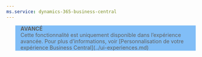 ```yaml
---
ms.service: dynamics-365-business-central
---
```

<blockquote STYLE="background: #81BEF7;border-left:None"><b>AVANCÉ</b><br />Cette fonctionnalité est uniquement disponible dans l’expérience avancée. Pour plus d’informations, voir [Personnalisation de votre expérience Business Central](../ui-experiences.md) </blockquote>
